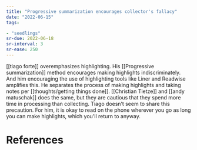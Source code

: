 ```yaml
---
title: "Progressive summarization encourages collector's fallacy"
date: "2022-06-15"
tags:

- "seedlings"
sr-due: 2022-06-18
sr-interval: 3
sr-ease: 250
---
```


[[tiago forte]] overemphasizes highlighting. His [[Progressive summarization]] method encourages making highlights indiscriminately. And him encouraging the use of highlighting tools like Liner and Readwise amplifies this. He separates the process of making highlights and taking notes per [[thoughts/getting things done]]. [[Christian Tietze]] and [[andy matuschak]] does the same, but they are cautious that they spend more time in processing than collecting. Tiago doesn’t seem to share this precaution. For him, it is okay to read on the phone wherever you go as long you can make highlights, which you'll return to anyway.

# References
